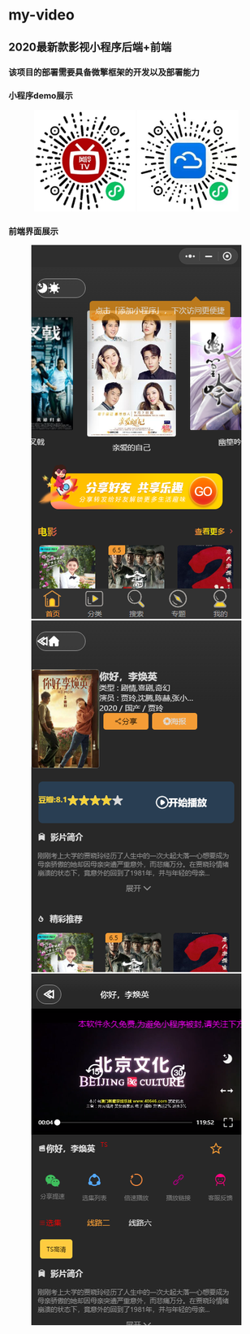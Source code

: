 # my-video

## 2020最新款影视小程序后端+前端

### 该项目的部署需要具备微擎框架的开发以及部署能力

### 小程序demo展示
<div align=center>
    <img src="https://github.com/missoy/my-video/blob/main/image/feng.jpg" width="200" height="200" />
    <img src="https://github.com/missoy/my-video/blob/main/image/yun.jpg" width="200" height="200" />
</div>

### 前端界面展示
<div align=center>
    <img src="https://github.com/missoy/my-video/blob/main/image/q1.png" /><br>
    <img src="https://github.com/missoy/my-video/blob/main/image/q2.png" /><br>
    <img src="https://github.com/missoy/my-video/blob/main/image/q3.png" />
</div>

